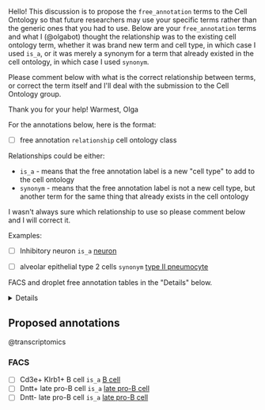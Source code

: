 Hello!
This discussion is to propose the `free_annotation` terms to the Cell Ontology so that future researchers may use your specific terms rather than the generic ones that you had to use. Below are  your `free_annotation` terms and what I (@olgabot) thought the relationship was to the existing cell ontology term, whether it was brand new term and cell type, in which case I used `is_a`, or it was merely a synonym for a term that already existed in the cell ontology, in which case I used `synonym`.

Please comment below with what is the correct relationship between terms, or correct the term itself and I'll deal with the submission to the Cell Ontology group.

Thank you for your help!
Warmest,
Olga



For the annotations below, here is the format:

- [ ] free annotation `relationship` cell ontology class

Relationships could be either:

- `is_a` - means that the free annotation label is a new "cell type" to add to the cell ontology
- `synonym` - means that the free annotation label is not a new cell type, but another term for the same thing that already exists in the cell ontology

I wasn't always sure which relationship to use so please comment below and I will correct it.

Examples:

- [ ] Inhibitory neuron `is_a` [neuron](http://purl.obolibrary.org/obo/CL_0000540)
- [ ] alveolar epithelial type 2 cells `synonym` [type II pneumocyte](http://purl.obolibrary.org/obo/CL_0002063)


FACS and droplet free annotation tables in the "Details" below.

<details>

### FACS free annotation table

<table border="1" class="dataframe">
  <thead>
    <tr style="text-align: right;">
      <th>tissue</th>
      <th>cell_ontology_class</th>
      <th>free_annotation</th>
      <th>n_cells</th>
    </tr>
  </thead>
  <tbody>
    <tr>
      <td>Marrow</td>
      <td>B cell</td>
      <td>Cd3e+ Klrb1+ B cell</td>
      <td>44</td>
    </tr>
    <tr>
      <td>Marrow</td>
      <td>late pro-B cell</td>
      <td>Dntt+ late pro-B cell</td>
      <td>117</td>
    </tr>
    <tr>
      <td>Marrow</td>
      <td>late pro-B cell</td>
      <td>Dntt- late pro-B cell</td>
      <td>189</td>
    </tr>
    <tr>
      <td>Marrow</td>
      <td>precursor B cell</td>
      <td>pre-B cell (Philadelphia nomenclature)</td>
      <td>517</td>
    </tr>
  </tbody>
</table>


### Droplet free annotation table

<table border="1" class="dataframe">
  <thead>
    <tr style="text-align: right;">
      <th>tissue</th>
      <th>cell_ontology_class</th>
      <th>free_annotation</th>
      <th>n_cells</th>
    </tr>
  </thead>
  <tbody>
  </tbody>
</table>



</details>

## Proposed annotations

@transcriptomics

### FACS

- [ ] Cd3e+ Klrb1+ B cell `is_a` [B cell](http://purl.obolibrary.org/obo/CL_0000236)
- [ ] Dntt+ late pro-B cell `is_a` [late pro-B cell](http://purl.obolibrary.org/obo/CL_0002048)
- [ ] Dntt- late pro-B cell `is_a` [late pro-B cell](http://purl.obolibrary.org/obo/CL_0002048)
